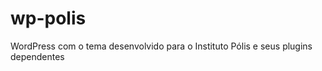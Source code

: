 wp-polis
========

WordPress com o tema desenvolvido para o Instituto Pólis e seus plugins dependentes
